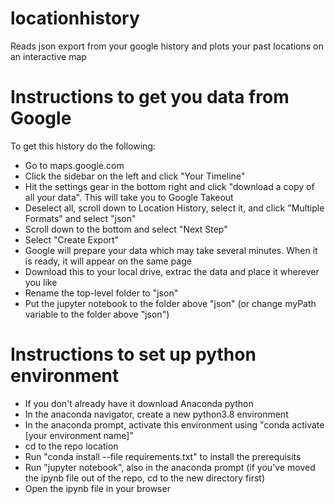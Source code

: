 # locationhistory
Reads json export from your google history and plots your past locations on an interactive map

# Instructions to get you data from Google
To get this history do the following:
- Go to maps.google.com
- Click the sidebar on the left and click "Your Timeline"
- Hit the settings gear in the bottom right and click "download a copy of all your data". This will take you to Google Takeout
- Deselect all, scroll down to Location History, select it, and click "Multiple Formats" and select "json"
- Scroll down to the bottom and select "Next Step"
- Select "Create Export"
- Google will prepare your data which may take several minutes. When it is ready, it will appear on the same page
- Download this to your local drive, extrac the data and place it wherever you like
- Rename the top-level folder to "json"
- Put the jupyter notebook to the folder above "json" (or change myPath variable to the folder above "json")

# Instructions to set up python environment
- If you don't already have it download Anaconda python
- In the anaconda navigator, create a new python3.8 environment
- In the anaconda prompt, activate this environment using "conda activate [your environment name]"
- cd to the repo location
- Run "conda install --file requirements.txt" to install the prerequisits
- Run "jupyter notebook", also in the anaconda prompt (if you've moved the ipynb file out of the repo, cd to the new directory first)
- Open the ipynb file in your browser
